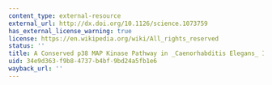 ```yaml
---
content_type: external-resource
external_url: http://dx.doi.org/10.1126/science.1073759
has_external_license_warning: true
license: https://en.wikipedia.org/wiki/All_rights_reserved
status: ''
title: A Conserved p38 MAP Kinase Pathway in _Caenorhabditis Elegans_ Innate Immunity
uid: 34e9d363-f9b8-4737-b4bf-9bd24a5fb1e6
wayback_url: ''
---
```

